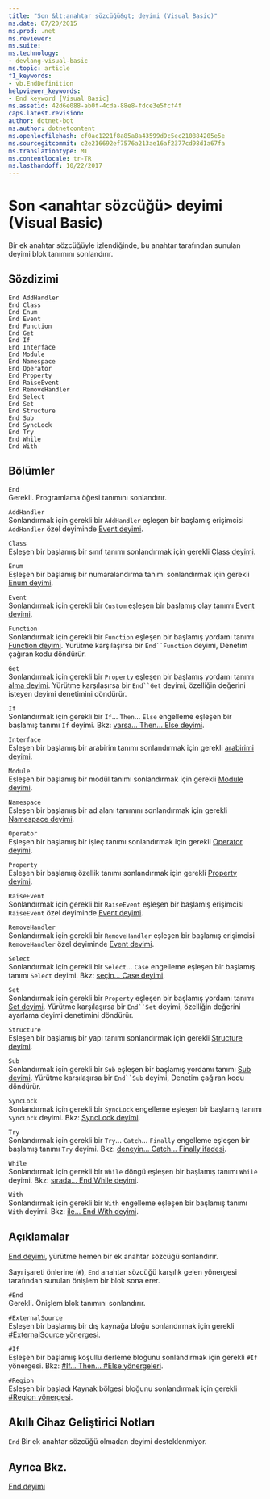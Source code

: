 ```yaml
---
title: "Son &lt;anahtar sözcüğü&gt; deyimi (Visual Basic)"
ms.date: 07/20/2015
ms.prod: .net
ms.reviewer: 
ms.suite: 
ms.technology:
- devlang-visual-basic
ms.topic: article
f1_keywords:
- vb.EndDefinition
helpviewer_keywords:
- End keyword [Visual Basic]
ms.assetid: 42d6e088-ab0f-4cda-88e8-fdce3e5fcf4f
caps.latest.revision: 
author: dotnet-bot
ms.author: dotnetcontent
ms.openlocfilehash: cf0ac1221f8a85a8a43599d9c5ec210884205e5e
ms.sourcegitcommit: c2e216692ef7576a213ae16af2377cd98d1a67fa
ms.translationtype: MT
ms.contentlocale: tr-TR
ms.lasthandoff: 10/22/2017
---
```

# <a name="end-ltkeywordgt-statement-visual-basic"></a>Son &lt;anahtar sözcüğü&gt; deyimi (Visual Basic)
Bir ek anahtar sözcüğüyle izlendiğinde, bu anahtar tarafından sunulan deyimi blok tanımını sonlandırır.  
  
## <a name="syntax"></a>Sözdizimi  
  
```  
End AddHandler  
End Class   
End Enum   
End Event   
End Function   
End Get   
End If   
End Interface   
End Module   
End Namespace   
End Operator   
End Property   
End RaiseEvent  
End RemoveHandler  
End Select   
End Set   
End Structure   
End Sub   
End SyncLock   
End Try   
End While   
End With  
```  
  
## <a name="parts"></a>Bölümler  
 `End`  
 Gerekli. Programlama öğesi tanımını sonlandırır.  
  
 `AddHandler`  
 Sonlandırmak için gerekli bir `AddHandler` eşleşen bir başlamış erişimcisi `AddHandler` özel deyiminde [Event deyimi](../../../visual-basic/language-reference/statements/event-statement.md).  
  
 `Class`  
 Eşleşen bir başlamış bir sınıf tanımı sonlandırmak için gerekli [Class deyimi](../../../visual-basic/language-reference/statements/class-statement.md).  
  
 `Enum`  
 Eşleşen bir başlamış bir numaralandırma tanımı sonlandırmak için gerekli [Enum deyimi](../../../visual-basic/language-reference/statements/enum-statement.md).  
  
 `Event`  
 Sonlandırmak için gerekli bir `Custom` eşleşen bir başlamış olay tanımı [Event deyimi](../../../visual-basic/language-reference/statements/event-statement.md).  
  
 `Function`  
 Sonlandırmak için gerekli bir `Function` eşleşen bir başlamış yordamı tanımı [Function deyimi](../../../visual-basic/language-reference/statements/function-statement.md). Yürütme karşılaşırsa bir `End``Function` deyimi, Denetim çağıran kodu döndürür.  
  
 `Get`  
 Sonlandırmak için gerekli bir `Property` eşleşen bir başlamış yordamı tanımı [alma deyimi](../../../visual-basic/language-reference/statements/get-statement.md). Yürütme karşılaşırsa bir `End``Get` deyimi, özelliğin değerini isteyen deyimi denetimini döndürür.  
  
 `If`  
 Sonlandırmak için gerekli bir `If`... `Then`... `Else` engelleme eşleşen bir başlamış tanımı `If` deyimi. Bkz: [varsa... Then... Else deyimi](../../../visual-basic/language-reference/statements/if-then-else-statement.md).  
  
 `Interface`  
 Eşleşen bir başlamış bir arabirim tanımı sonlandırmak için gerekli [arabirimi deyimi](../../../visual-basic/language-reference/statements/interface-statement.md).  
  
 `Module`  
 Eşleşen bir başlamış bir modül tanımı sonlandırmak için gerekli [Module deyimi](../../../visual-basic/language-reference/statements/module-statement.md).  
  
 `Namespace`  
 Eşleşen bir başlamış bir ad alanı tanımını sonlandırmak için gerekli [Namespace deyimi](../../../visual-basic/language-reference/statements/namespace-statement.md).  
  
 `Operator`  
 Eşleşen bir başlamış bir işleç tanımı sonlandırmak için gerekli [Operator deyimi](../../../visual-basic/language-reference/statements/operator-statement.md).  
  
 `Property`  
 Eşleşen bir başlamış özellik tanımı sonlandırmak için gerekli [Property deyimi](../../../visual-basic/language-reference/statements/property-statement.md).  
  
 `RaiseEvent`  
 Sonlandırmak için gerekli bir `RaiseEvent` eşleşen bir başlamış erişimcisi `RaiseEvent` özel deyiminde [Event deyimi](../../../visual-basic/language-reference/statements/event-statement.md).  
  
 `RemoveHandler`  
 Sonlandırmak için gerekli bir `RemoveHandler` eşleşen bir başlamış erişimcisi `RemoveHandler` özel deyiminde [Event deyimi](../../../visual-basic/language-reference/statements/event-statement.md).  
  
 `Select`  
 Sonlandırmak için gerekli bir `Select`... `Case` engelleme eşleşen bir başlamış tanımı `Select` deyimi. Bkz: [seçin... Case deyimi](../../../visual-basic/language-reference/statements/select-case-statement.md).  
  
 `Set`  
 Sonlandırmak için gerekli bir `Property` eşleşen bir başlamış yordamı tanımı [Set deyimi](../../../visual-basic/language-reference/statements/set-statement.md). Yürütme karşılaşırsa bir `End``Set` deyimi, özelliğin değerini ayarlama deyimi denetimini döndürür.  
  
 `Structure`  
 Eşleşen bir başlamış bir yapı tanımı sonlandırmak için gerekli [Structure deyimi](../../../visual-basic/language-reference/statements/structure-statement.md).  
  
 `Sub`  
 Sonlandırmak için gerekli bir `Sub` eşleşen bir başlamış yordamı tanımı [Sub deyimi](../../../visual-basic/language-reference/statements/sub-statement.md). Yürütme karşılaşırsa bir `End``Sub` deyimi, Denetim çağıran kodu döndürür.  
  
 `SyncLock`  
 Sonlandırmak için gerekli bir `SyncLock` engelleme eşleşen bir başlamış tanımı `SyncLock` deyimi. Bkz: [SyncLock deyimi](../../../visual-basic/language-reference/statements/synclock-statement.md).  
  
 `Try`  
 Sonlandırmak için gerekli bir `Try`... `Catch`... `Finally` engelleme eşleşen bir başlamış tanımı `Try` deyimi. Bkz: [deneyin... Catch... Finally ifadesi](../../../visual-basic/language-reference/statements/try-catch-finally-statement.md).  
  
 `While`  
 Sonlandırmak için gerekli bir `While` döngü eşleşen bir başlamış tanımı `While` deyimi. Bkz: [sırada... End While deyimi](../../../visual-basic/language-reference/statements/while-end-while-statement.md).  
  
 `With`  
 Sonlandırmak için gerekli bir `With` engelleme eşleşen bir başlamış tanımı `With` deyimi. Bkz: [ile... End With deyimi](../../../visual-basic/language-reference/statements/with-end-with-statement.md).  
  
## <a name="remarks"></a>Açıklamalar  
 [End deyimi](../../../visual-basic/language-reference/statements/end-statement.md), yürütme hemen bir ek anahtar sözcüğü sonlandırır.  
  
 Sayı işareti önlerine (`#`), `End` anahtar sözcüğü karşılık gelen yönergesi tarafından sunulan önişlem bir blok sona erer.  
  
 `#End`  
 Gerekli. Önişlem blok tanımını sonlandırır.  
  
 `#ExternalSource`  
 Eşleşen bir başlamış bir dış kaynağa bloğu sonlandırmak için gerekli [#ExternalSource yönergesi](../../../visual-basic/language-reference/directives/externalsource-directive.md).  
  
 `#If`  
 Eşleşen bir başlamış koşullu derleme bloğunu sonlandırmak için gerekli `#If` yönergesi. Bkz: [#If... Then... #Else yönergeleri](../../../visual-basic/language-reference/directives/if-then-else-directives.md).  
  
 `#Region`  
 Eşleşen bir başladı Kaynak bölgesi bloğunu sonlandırmak için gerekli [#Region yönergesi](../../../visual-basic/language-reference/directives/region-directive.md).  
  
## <a name="smart-device-developer-notes"></a>Akıllı Cihaz Geliştirici Notları  
 `End` Bir ek anahtar sözcüğü olmadan deyimi desteklenmiyor.  
  
## <a name="see-also"></a>Ayrıca Bkz.  
 [End deyimi](../../../visual-basic/language-reference/statements/end-statement.md)
